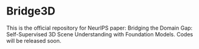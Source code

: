 # Bridge3D

This is the official repository for NeurIPS paper: Bridging the Domain Gap: Self-Supervised 3D Scene Understanding with Foundation Models. Codes will be released soon.
